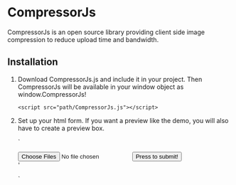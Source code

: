 # CompressorJs
CompressorJs is an open source library providing client side image compression to reduce upload time and bandwidth.

## Installation

1. Download CompressorJs.js and include it in your project. Then CompressorJs will be available in your window object as window.CompressorJs!

	`<script src="path/CompressorJs.js"></script>`

2. Set up your html form. If you want a preview like the demo, you will also have to create a preview box.

	`<form action="server/processImage.php">
		<input type="file" id="CompressorFiles" multiple/>
		<input type="submit" value="Press to submit!"/><br/>
		<div id="preview"></div>'
	</form>`